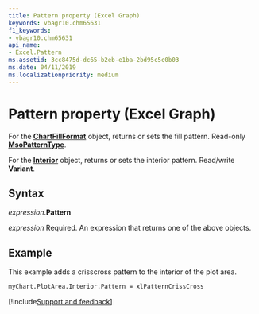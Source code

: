 ```yaml
---
title: Pattern property (Excel Graph)
keywords: vbagr10.chm65631
f1_keywords:
- vbagr10.chm65631
api_name:
- Excel.Pattern
ms.assetid: 3cc8475d-dc65-b2eb-e1ba-2bd95c5c0b03
ms.date: 04/11/2019
ms.localizationpriority: medium
---
```



# Pattern property (Excel Graph)

For the **[ChartFillFormat](excel.chartfillformat.md)** object, returns or sets the fill pattern. Read-only **[MsoPatternType](office.msopatterntype.md)**. 

For the **[Interior](excel.interior-graph-object.md)** object, returns or sets the interior pattern. Read/write **Variant**.

## Syntax

_expression_.**Pattern**

_expression_ Required. An expression that returns one of the above objects.

## Example

This example adds a crisscross pattern to the interior of the plot area.

```vb
myChart.PlotArea.Interior.Pattern = xlPatternCrissCross
```

[!include[Support and feedback](~/includes/feedback-boilerplate.md)]